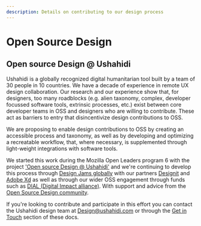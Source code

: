 ```yaml
---
description: Details on contributing to our design process
---
```


# Open Source Design

## Open source Design @ Ushahidi

Ushahidi is a globally recognized digital humanitarian tool built by a team of 30 people in 10 countries. We have a decade of experience in remote UX design collaboration. Our research and our experience show that, for designers, too many roadblocks \(e.g. alien taxonomy, complex, developer focussed software tools, extrinsic processes, etc.\) exist between core developer teams in OSS and designers who are willing to contribute. These act as barriers to entry that disincentivize design contributions to OSS.

We are proposing to enable design contributions to OSS by creating an accessible process and taxonomy, as well as by developing and optimizing a recreatable workflow, that, where necessary, is supplemented through light-weight integrations with software tools.

We started this work during the Mozilla Open Leaders program 6 with the project ['Open source Design @ Ushahidi'](https://github.com/MozillaFestival/open-leaders-6/issues/109) and we're continuing to develop this process through [Design Jams globally](https://medium.designit.com/designing-for-emergencies-be899148e806) with our partners [Designit](https://www.designit.com/) and [Adobe Xd](https://www.adobe.com/uk/products/xd.html) as well as through our wider OSS engagement through funds such as [DIAL \(Digital Impact alliance\)](https://digitalimpactalliance.org/). With support and advice from the [Open Source Design community](https://opensourcedesign.net/).

If you're looking to contribute and participate in this effort you can contact the Ushahidi design team at Design@ushahidi.com or through the [Get in Touch](https://ushahidi.gitbook.io/platform-developer-documentation/contributing-or-getting-involved/get-in-touch) section of these docs.



